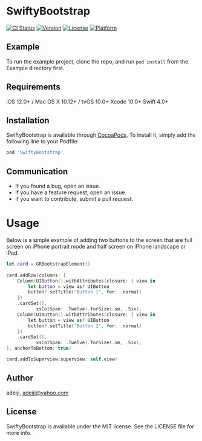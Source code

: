 # SwiftyBootstrap

[![CI Status](https://img.shields.io/travis/adeiji/SwiftyBootstrap.svg?style=flat)](https://travis-ci.org/adeiji/SwiftyBootstrap)
[![Version](https://img.shields.io/cocoapods/v/SwiftyBootstrap.svg?style=flat)](https://cocoapods.org/pods/SwiftyBootstrap)
[![License](https://img.shields.io/cocoapods/l/SwiftyBootstrap.svg?style=flat)](https://cocoapods.org/pods/SwiftyBootstrap)
[![Platform](https://img.shields.io/cocoapods/p/SwiftyBootstrap.svg?style=flat)](https://cocoapods.org/pods/SwiftyBootstrap)

## Example

To run the example project, clone the repo, and run `pod install` from the Example directory first.

## Requirements
iOS 12.0+ / Mac OS X 10.12+ / tvOS 10.0+
Xcode 10.0+
Swift 4.0+

## Installation

SwiftyBootstrap is available through [CocoaPods](https://cocoapods.org). To install
it, simply add the following line to your Podfile:

```ruby
pod 'SwiftyBootstrap'
```

## Communication
- If you found a bug, open an issue.
- If you have a feature request, open an issue.
- If you want to contribute, submit a pull request.

# Usage

Below is a simple example of adding two buttons to the screen that are full screen on iPhone portrait mode and half screen on iPhone landscape or iPad.

```swift
let card = GRBootstrapElement()
        
card.addRow(columns: [
    Column(UIButton().withAttributes(closure: { view in
        let button = view as? UIButton
        button?.setTitle("Button 1", for: .normal)
    })
    .cardSet(),
           xsColSpan: .Twelve).forSize(.sm, .Six),
    Column(UIButton().withAttributes(closure: { view in
        let button = view as? UIButton
        button?.setTitle("Button 2", for: .normal)
    })
    .cardSet(),
           xsColSpan: .Twelve).forSize(.sm, .Six),
], anchorToBottom: true)

card.addToSuperview(superview: self.view)
```

## Author

adeiji, adeiji@yahoo.com

## License

SwiftyBootstrap is available under the MIT license. See the LICENSE file for more info.
